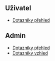 ## Uživatel

-   [Dotazníky přehled](/design/uzivatel/dotazniky-prehled.pdf)

## Admin

-   [Dotazníky přehled](/design/admin/dotazniky-prehled.pdf)
-   [Dotazníky vzhled](/design/admin/dotazniky-vysledky.pdf)
